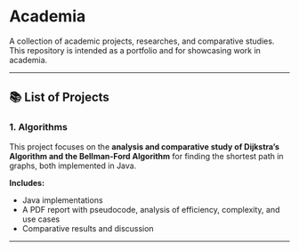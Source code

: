 # Academia

A collection of academic projects, researches, and comparative studies.  
This repository is intended as a portfolio and for showcasing work in academia.

---

## 📚 List of Projects

### 1. Algorithms
This project focuses on the **analysis and comparative study of Dijkstra’s Algorithm and the Bellman-Ford Algorithm** for finding the shortest path in graphs, both implemented in Java.

**Includes:**
- Java implementations
- A PDF report with pseudocode, analysis of efficiency, complexity, and use cases
- Comparative results and discussion

---
